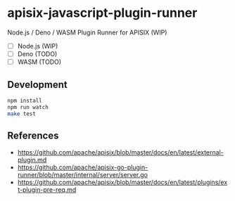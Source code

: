 # apisix-javascript-plugin-runner

Node.js / Deno / WASM Plugin Runner for APISIX (WIP)

- [ ] Node.js (WIP)
- [ ] Deno (TODO)
- [ ] WASM (TODO)

## Development

```bash
npm install
npm run watch
make test
```

## References

- https://github.com/apache/apisix/blob/master/docs/en/latest/external-plugin.md
- https://github.com/apache/apisix-go-plugin-runner/blob/master/internal/server/server.go
- https://github.com/apache/apisix/blob/master/docs/en/latest/plugins/ext-plugin-pre-req.md